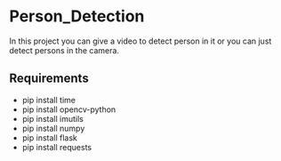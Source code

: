 # Person_Detection

In this project you can give a video to detect person in it or you can just detect persons in the camera.

## Requirements

* pip install time
* pip install opencv-python
* pip install imutils
* pip install numpy
* pip install flask
* pip install requests



